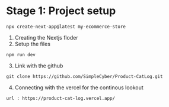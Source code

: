 # Stage 1: Project setup

```
npx create-next-app@latest my-ecommerce-store
```

1. Creating the Nextjs floder
2. Setup the files 


```
npm run dev
```

3. Link with the github

```
git clone https://github.com/SimpleCyber/Product-CatLog.git
```

4. Connecting with the vercel for the continous lookout

```
url : https://product-cat-log.vercel.app/
```
